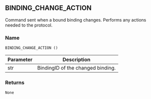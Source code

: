 ## BINDING\_CHANGE\_ACTION

Command sent when a bound binding changes. Performs any actions needed to the protocol.


### Name

`BINDING_CHANGE_ACTION ()`

| Parameter | Description                       |
| --------- | --------------------------------- |
| str       | BindingID of the changed binding. |


### Returns

`None`